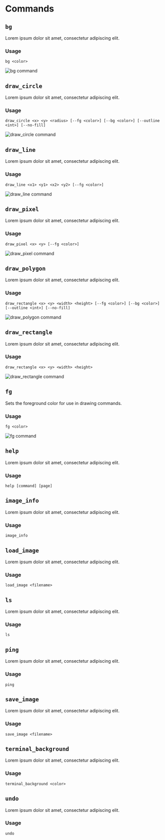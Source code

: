 <!-- commands.md -->

# Commands

## `bg`

Lorem ipsum dolor sit amet, consectetur adipiscing elit.

### Usage

```
bg <color>
```

![bg command](_media/showcase/bg.gif)

## `draw_circle`

Lorem ipsum dolor sit amet, consectetur adipiscing elit.

### Usage

```
draw_circle <x> <y> <radius> [--fg <color>] [--bg <color>] [--outline <int>] [--no-fill]
```

![draw_circle command](_media/showcase/draw_circle.gif)

## `draw_line`

Lorem ipsum dolor sit amet, consectetur adipiscing elit.

### Usage

```
draw_line <x1> <y1> <x2> <y2> [--fg <color>]
```

![draw_line command](_media/showcase/draw_line.gif)

## `draw_pixel`

Lorem ipsum dolor sit amet, consectetur adipiscing elit.

### Usage

```
draw_pixel <x> <y> [--fg <color>]
```

![draw_pixel command](_media/showcase/draw_pixel.gif)

## `draw_polygon`

Lorem ipsum dolor sit amet, consectetur adipiscing elit.

### Usage

```
draw_rectangle <x> <y> <width> <height> [--fg <color>] [--bg <color>] [--outline <int>] [--no-fill]
```

![draw_polygon command](_media/showcase/draw_polygon.gif)

## `draw_rectangle`

Lorem ipsum dolor sit amet, consectetur adipiscing elit.

### Usage

```
draw_rectangle <x> <y> <width> <height>
```

![draw_rectangle command](_media/showcase/draw_rectangle.gif)

## `fg`

Sets the foreground color for use in drawing commands.

### Usage

```
fg <color>
```

![fg command](_media/showcase/fg.gif)

## `help`

Lorem ipsum dolor sit amet, consectetur adipiscing elit.

### Usage

```
help [command] [page]
```

## `image_info`

Lorem ipsum dolor sit amet, consectetur adipiscing elit.

### Usage

```
image_info
```

## `load_image`

Lorem ipsum dolor sit amet, consectetur adipiscing elit.

### Usage

```
load_image <filename>
```

## `ls`

Lorem ipsum dolor sit amet, consectetur adipiscing elit.

### Usage

```
ls
```

## `ping`

Lorem ipsum dolor sit amet, consectetur adipiscing elit.

### Usage

```
ping
```

## `save_image`

Lorem ipsum dolor sit amet, consectetur adipiscing elit.

### Usage

```
save_image <filename>
```

## `terminal_background`

Lorem ipsum dolor sit amet, consectetur adipiscing elit.

### Usage

```
terminal_background <color>
```

## `undo`

Lorem ipsum dolor sit amet, consectetur adipiscing elit.

### Usage

```
undo
```
